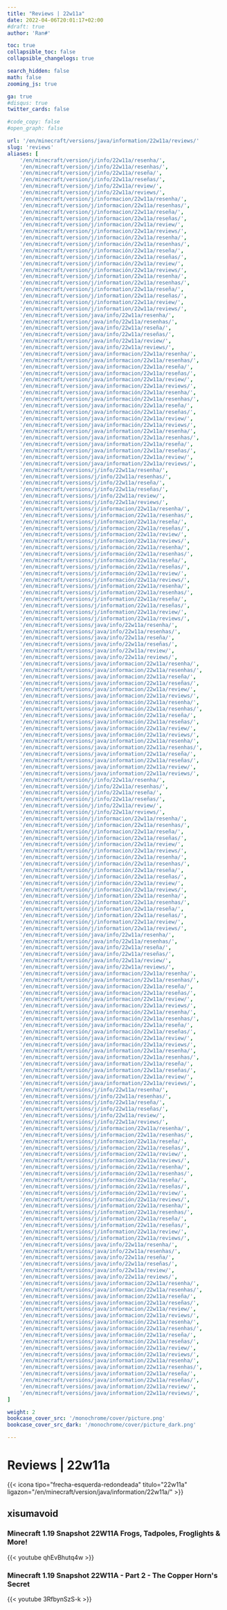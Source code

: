 ```yaml
---
title: "Reviews | 22w11a"
date: 2022-04-06T20:01:17+02:00
#draft: true
author: 'Ran#'

toc: true
collapsible_toc: false
collapsible_changelogs: true

search_hidden: false
math: false
zooming_js: true

ga: true
#disqus: true
twitter_cards: false

#code_copy: false
#open_graph: false

url: '/en/minecraft/versions/java/information/22w11a/reviews/'
slug: 'reviews'
aliases: [
    '/en/minecraft/version/j/info/22w11a/resenha/',
    '/en/minecraft/version/j/info/22w11a/resenhas/',
    '/en/minecraft/version/j/info/22w11a/reseña/',
    '/en/minecraft/version/j/info/22w11a/reseñas/',
    '/en/minecraft/version/j/info/22w11a/review/',
    '/en/minecraft/version/j/info/22w11a/reviews/',
    '/en/minecraft/version/j/informacion/22w11a/resenha/',
    '/en/minecraft/version/j/informacion/22w11a/resenhas/',
    '/en/minecraft/version/j/informacion/22w11a/reseña/',
    '/en/minecraft/version/j/informacion/22w11a/reseñas/',
    '/en/minecraft/version/j/informacion/22w11a/review/',
    '/en/minecraft/version/j/informacion/22w11a/reviews/',
    '/en/minecraft/version/j/información/22w11a/resenha/',
    '/en/minecraft/version/j/información/22w11a/resenhas/',
    '/en/minecraft/version/j/información/22w11a/reseña/',
    '/en/minecraft/version/j/información/22w11a/reseñas/',
    '/en/minecraft/version/j/información/22w11a/review/',
    '/en/minecraft/version/j/información/22w11a/reviews/',
    '/en/minecraft/version/j/information/22w11a/resenha/',
    '/en/minecraft/version/j/information/22w11a/resenhas/',
    '/en/minecraft/version/j/information/22w11a/reseña/',
    '/en/minecraft/version/j/information/22w11a/reseñas/',
    '/en/minecraft/version/j/information/22w11a/review/',
    '/en/minecraft/version/j/information/22w11a/reviews/',
    '/en/minecraft/version/java/info/22w11a/resenha/',
    '/en/minecraft/version/java/info/22w11a/resenhas/',
    '/en/minecraft/version/java/info/22w11a/reseña/',
    '/en/minecraft/version/java/info/22w11a/reseñas/',
    '/en/minecraft/version/java/info/22w11a/review/',
    '/en/minecraft/version/java/info/22w11a/reviews/',
    '/en/minecraft/version/java/informacion/22w11a/resenha/',
    '/en/minecraft/version/java/informacion/22w11a/resenhas/',
    '/en/minecraft/version/java/informacion/22w11a/reseña/',
    '/en/minecraft/version/java/informacion/22w11a/reseñas/',
    '/en/minecraft/version/java/informacion/22w11a/review/',
    '/en/minecraft/version/java/informacion/22w11a/reviews/',
    '/en/minecraft/version/java/información/22w11a/resenha/',
    '/en/minecraft/version/java/información/22w11a/resenhas/',
    '/en/minecraft/version/java/información/22w11a/reseña/',
    '/en/minecraft/version/java/información/22w11a/reseñas/',
    '/en/minecraft/version/java/información/22w11a/review/',
    '/en/minecraft/version/java/información/22w11a/reviews/',
    '/en/minecraft/version/java/information/22w11a/resenha/',
    '/en/minecraft/version/java/information/22w11a/resenhas/',
    '/en/minecraft/version/java/information/22w11a/reseña/',
    '/en/minecraft/version/java/information/22w11a/reseñas/',
    '/en/minecraft/version/java/information/22w11a/review/',
    '/en/minecraft/version/java/information/22w11a/reviews/',
    '/en/minecraft/versions/j/info/22w11a/resenha/',
    '/en/minecraft/versions/j/info/22w11a/resenhas/',
    '/en/minecraft/versions/j/info/22w11a/reseña/',
    '/en/minecraft/versions/j/info/22w11a/reseñas/',
    '/en/minecraft/versions/j/info/22w11a/review/',
    '/en/minecraft/versions/j/info/22w11a/reviews/',
    '/en/minecraft/versions/j/informacion/22w11a/resenha/',
    '/en/minecraft/versions/j/informacion/22w11a/resenhas/',
    '/en/minecraft/versions/j/informacion/22w11a/reseña/',
    '/en/minecraft/versions/j/informacion/22w11a/reseñas/',
    '/en/minecraft/versions/j/informacion/22w11a/review/',
    '/en/minecraft/versions/j/informacion/22w11a/reviews/',
    '/en/minecraft/versions/j/información/22w11a/resenha/',
    '/en/minecraft/versions/j/información/22w11a/resenhas/',
    '/en/minecraft/versions/j/información/22w11a/reseña/',
    '/en/minecraft/versions/j/información/22w11a/reseñas/',
    '/en/minecraft/versions/j/información/22w11a/review/',
    '/en/minecraft/versions/j/información/22w11a/reviews/',
    '/en/minecraft/versions/j/information/22w11a/resenha/',
    '/en/minecraft/versions/j/information/22w11a/resenhas/',
    '/en/minecraft/versions/j/information/22w11a/reseña/',
    '/en/minecraft/versions/j/information/22w11a/reseñas/',
    '/en/minecraft/versions/j/information/22w11a/review/',
    '/en/minecraft/versions/j/information/22w11a/reviews/',
    '/en/minecraft/versions/java/info/22w11a/resenha/',
    '/en/minecraft/versions/java/info/22w11a/resenhas/',
    '/en/minecraft/versions/java/info/22w11a/reseña/',
    '/en/minecraft/versions/java/info/22w11a/reseñas/',
    '/en/minecraft/versions/java/info/22w11a/review/',
    '/en/minecraft/versions/java/info/22w11a/reviews/',
    '/en/minecraft/versions/java/informacion/22w11a/resenha/',
    '/en/minecraft/versions/java/informacion/22w11a/resenhas/',
    '/en/minecraft/versions/java/informacion/22w11a/reseña/',
    '/en/minecraft/versions/java/informacion/22w11a/reseñas/',
    '/en/minecraft/versions/java/informacion/22w11a/review/',
    '/en/minecraft/versions/java/informacion/22w11a/reviews/',
    '/en/minecraft/versions/java/información/22w11a/resenha/',
    '/en/minecraft/versions/java/información/22w11a/resenhas/',
    '/en/minecraft/versions/java/información/22w11a/reseña/',
    '/en/minecraft/versions/java/información/22w11a/reseñas/',
    '/en/minecraft/versions/java/información/22w11a/review/',
    '/en/minecraft/versions/java/información/22w11a/reviews/',
    '/en/minecraft/versions/java/information/22w11a/resenha/',
    '/en/minecraft/versions/java/information/22w11a/resenhas/',
    '/en/minecraft/versions/java/information/22w11a/reseña/',
    '/en/minecraft/versions/java/information/22w11a/reseñas/',
    '/en/minecraft/versions/java/information/22w11a/review/',
    '/en/minecraft/versions/java/information/22w11a/reviews/',
    '/en/minecraft/versión/j/info/22w11a/resenha/',
    '/en/minecraft/versión/j/info/22w11a/resenhas/',
    '/en/minecraft/versión/j/info/22w11a/reseña/',
    '/en/minecraft/versión/j/info/22w11a/reseñas/',
    '/en/minecraft/versión/j/info/22w11a/review/',
    '/en/minecraft/versión/j/info/22w11a/reviews/',
    '/en/minecraft/versión/j/informacion/22w11a/resenha/',
    '/en/minecraft/versión/j/informacion/22w11a/resenhas/',
    '/en/minecraft/versión/j/informacion/22w11a/reseña/',
    '/en/minecraft/versión/j/informacion/22w11a/reseñas/',
    '/en/minecraft/versión/j/informacion/22w11a/review/',
    '/en/minecraft/versión/j/informacion/22w11a/reviews/',
    '/en/minecraft/versión/j/información/22w11a/resenha/',
    '/en/minecraft/versión/j/información/22w11a/resenhas/',
    '/en/minecraft/versión/j/información/22w11a/reseña/',
    '/en/minecraft/versión/j/información/22w11a/reseñas/',
    '/en/minecraft/versión/j/información/22w11a/review/',
    '/en/minecraft/versión/j/información/22w11a/reviews/',
    '/en/minecraft/versión/j/information/22w11a/resenha/',
    '/en/minecraft/versión/j/information/22w11a/resenhas/',
    '/en/minecraft/versión/j/information/22w11a/reseña/',
    '/en/minecraft/versión/j/information/22w11a/reseñas/',
    '/en/minecraft/versión/j/information/22w11a/review/',
    '/en/minecraft/versión/j/information/22w11a/reviews/',
    '/en/minecraft/versión/java/info/22w11a/resenha/',
    '/en/minecraft/versión/java/info/22w11a/resenhas/',
    '/en/minecraft/versión/java/info/22w11a/reseña/',
    '/en/minecraft/versión/java/info/22w11a/reseñas/',
    '/en/minecraft/versión/java/info/22w11a/review/',
    '/en/minecraft/versión/java/info/22w11a/reviews/',
    '/en/minecraft/versión/java/informacion/22w11a/resenha/',
    '/en/minecraft/versión/java/informacion/22w11a/resenhas/',
    '/en/minecraft/versión/java/informacion/22w11a/reseña/',
    '/en/minecraft/versión/java/informacion/22w11a/reseñas/',
    '/en/minecraft/versión/java/informacion/22w11a/review/',
    '/en/minecraft/versión/java/informacion/22w11a/reviews/',
    '/en/minecraft/versión/java/información/22w11a/resenha/',
    '/en/minecraft/versión/java/información/22w11a/resenhas/',
    '/en/minecraft/versión/java/información/22w11a/reseña/',
    '/en/minecraft/versión/java/información/22w11a/reseñas/',
    '/en/minecraft/versión/java/información/22w11a/review/',
    '/en/minecraft/versión/java/información/22w11a/reviews/',
    '/en/minecraft/versión/java/information/22w11a/resenha/',
    '/en/minecraft/versión/java/information/22w11a/resenhas/',
    '/en/minecraft/versión/java/information/22w11a/reseña/',
    '/en/minecraft/versión/java/information/22w11a/reseñas/',
    '/en/minecraft/versión/java/information/22w11a/review/',
    '/en/minecraft/versión/java/information/22w11a/reviews/',
    '/en/minecraft/versións/j/info/22w11a/resenha/',
    '/en/minecraft/versións/j/info/22w11a/resenhas/',
    '/en/minecraft/versións/j/info/22w11a/reseña/',
    '/en/minecraft/versións/j/info/22w11a/reseñas/',
    '/en/minecraft/versións/j/info/22w11a/review/',
    '/en/minecraft/versións/j/info/22w11a/reviews/',
    '/en/minecraft/versións/j/informacion/22w11a/resenha/',
    '/en/minecraft/versións/j/informacion/22w11a/resenhas/',
    '/en/minecraft/versións/j/informacion/22w11a/reseña/',
    '/en/minecraft/versións/j/informacion/22w11a/reseñas/',
    '/en/minecraft/versións/j/informacion/22w11a/review/',
    '/en/minecraft/versións/j/informacion/22w11a/reviews/',
    '/en/minecraft/versións/j/información/22w11a/resenha/',
    '/en/minecraft/versións/j/información/22w11a/resenhas/',
    '/en/minecraft/versións/j/información/22w11a/reseña/',
    '/en/minecraft/versións/j/información/22w11a/reseñas/',
    '/en/minecraft/versións/j/información/22w11a/review/',
    '/en/minecraft/versións/j/información/22w11a/reviews/',
    '/en/minecraft/versións/j/information/22w11a/resenha/',
    '/en/minecraft/versións/j/information/22w11a/resenhas/',
    '/en/minecraft/versións/j/information/22w11a/reseña/',
    '/en/minecraft/versións/j/information/22w11a/reseñas/',
    '/en/minecraft/versións/j/information/22w11a/review/',
    '/en/minecraft/versións/j/information/22w11a/reviews/',
    '/en/minecraft/versións/java/info/22w11a/resenha/',
    '/en/minecraft/versións/java/info/22w11a/resenhas/',
    '/en/minecraft/versións/java/info/22w11a/reseña/',
    '/en/minecraft/versións/java/info/22w11a/reseñas/',
    '/en/minecraft/versións/java/info/22w11a/review/',
    '/en/minecraft/versións/java/info/22w11a/reviews/',
    '/en/minecraft/versións/java/informacion/22w11a/resenha/',
    '/en/minecraft/versións/java/informacion/22w11a/resenhas/',
    '/en/minecraft/versións/java/informacion/22w11a/reseña/',
    '/en/minecraft/versións/java/informacion/22w11a/reseñas/',
    '/en/minecraft/versións/java/informacion/22w11a/review/',
    '/en/minecraft/versións/java/informacion/22w11a/reviews/',
    '/en/minecraft/versións/java/información/22w11a/resenha/',
    '/en/minecraft/versións/java/información/22w11a/resenhas/',
    '/en/minecraft/versións/java/información/22w11a/reseña/',
    '/en/minecraft/versións/java/información/22w11a/reseñas/',
    '/en/minecraft/versións/java/información/22w11a/review/',
    '/en/minecraft/versións/java/información/22w11a/reviews/',
    '/en/minecraft/versións/java/information/22w11a/resenha/',
    '/en/minecraft/versións/java/information/22w11a/resenhas/',
    '/en/minecraft/versións/java/information/22w11a/reseña/',
    '/en/minecraft/versións/java/information/22w11a/reseñas/',
    '/en/minecraft/versións/java/information/22w11a/review/',
    '/en/minecraft/versións/java/information/22w11a/reviews/',
]

weight: 2
bookcase_cover_src: '/monochrome/cover/picture.png'
bookcase_cover_src_dark: '/monochrome/cover/picture_dark.png'

---
```


# Reviews | 22w11a

{{< icona tipo="frecha-esquerda-redondeada" titulo="22w11a" ligazon="/en/minecraft/version/java/information/22w11a/" >}}

## xisumavoid
### Minecraft 1.19 Snapshot 22W11A Frogs, Tadpoles, Froglights & More!

{{< youtube qhEvBhutq4w >}}
<!--{{< youtube >}}-->

### Minecraft 1.19 Snapshot 22W11A - Part 2 - The Copper Horn's Secret
{{< youtube 3RfbynSzS-k >}}
<!--{{< youtube >}}-->
